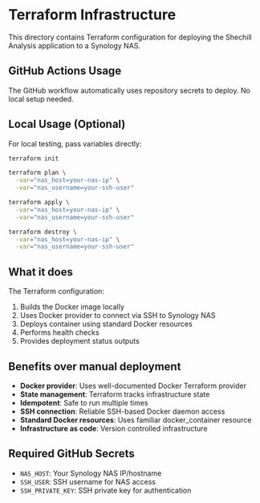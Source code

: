 # Terraform Infrastructure

This directory contains Terraform configuration for deploying the Shechill Analysis application to a Synology NAS.

## GitHub Actions Usage

The GitHub workflow automatically uses repository secrets to deploy. No local setup needed.

## Local Usage (Optional)

For local testing, pass variables directly:

```bash
terraform init
```

```bash
terraform plan \
  -var="nas_host=your-nas-ip" \
  -var="nas_username=your-ssh-user"
```

```bash
terraform apply \
  -var="nas_host=your-nas-ip" \
  -var="nas_username=your-ssh-user"
```

```bash
terraform destroy \
  -var="nas_host=your-nas-ip" \
  -var="nas_username=your-ssh-user"
```

## What it does

The Terraform configuration:
1. Builds the Docker image locally
2. Uses Docker provider to connect via SSH to Synology NAS
3. Deploys container using standard Docker resources
4. Performs health checks
5. Provides deployment status outputs

## Benefits over manual deployment

- **Docker provider**: Uses well-documented Docker Terraform provider
- **State management**: Terraform tracks infrastructure state
- **Idempotent**: Safe to run multiple times
- **SSH connection**: Reliable SSH-based Docker daemon access
- **Standard Docker resources**: Uses familiar docker_container resource
- **Infrastructure as code**: Version controlled infrastructure

## Required GitHub Secrets

- `NAS_HOST`: Your Synology NAS IP/hostname
- `SSH_USER`: SSH username for NAS access
- `SSH_PRIVATE_KEY`: SSH private key for authentication